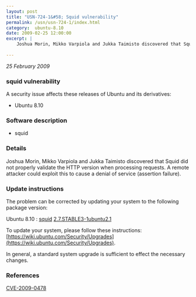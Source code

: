 ```yaml
---
layout: post
title: "USN-724-1&#58; Squid vulnerability"
permalink: /usn/usn-724-1/index.html
category:  ubuntu-8.10
date: 2009-02-25 12:00:00
excerpt: |
    Joshua Morin, Mikko Varpiola and Jukka Taimisto discovered that Squid did not properly validate the HTTP version when processing requests. A remote attacker could exploit this to cause a denial of service (assertion failure). 
    
--- 
```

 
 

*25 February 2009*

### squid vulnerability

A security issue affects these releases of Ubuntu and its derivatives:

* Ubuntu 8.10

### Software description

* squid 

### Details

Joshua Morin, Mikko Varpiola and Jukka Taimisto discovered that Squid did not properly validate the HTTP version when processing requests. A remote attacker could exploit this to cause a denial of service (assertion failure). 

### Update instructions

The problem can be corrected by updating your system to the following package version:

Ubuntu 8.10
 : [squid](https://launchpad.net/ubuntu/+source/squid) <span> [2.7.STABLE3-1ubuntu2.1](https://launchpad.net/ubuntu/+source/squid/2.7.STABLE3-1ubuntu2.1) </span> 

To update your system, please follow these instructions: [https://wiki.ubuntu.com/Security/Upgrades](https://wiki.ubuntu.com/Security/Upgrades).

In general, a standard system upgrade is sufficient to effect the necessary changes. 

### References

 
 [CVE-2009-0478](http://people.ubuntu.com/~ubuntu-security/cve/CVE-2009-0478)
 

